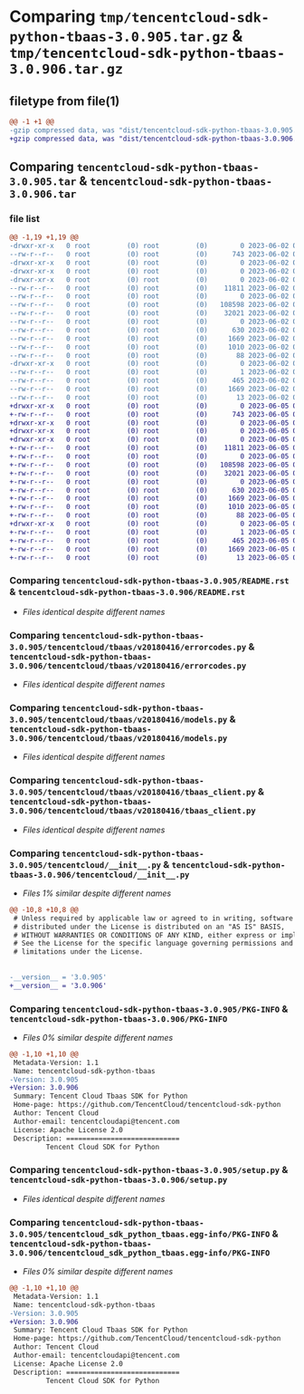 # Comparing `tmp/tencentcloud-sdk-python-tbaas-3.0.905.tar.gz` & `tmp/tencentcloud-sdk-python-tbaas-3.0.906.tar.gz`

## filetype from file(1)

```diff
@@ -1 +1 @@
-gzip compressed data, was "dist/tencentcloud-sdk-python-tbaas-3.0.905.tar", last modified: Fri Jun  2 00:39:13 2023, max compression
+gzip compressed data, was "dist/tencentcloud-sdk-python-tbaas-3.0.906.tar", last modified: Mon Jun  5 00:42:28 2023, max compression
```

## Comparing `tencentcloud-sdk-python-tbaas-3.0.905.tar` & `tencentcloud-sdk-python-tbaas-3.0.906.tar`

### file list

```diff
@@ -1,19 +1,19 @@
-drwxr-xr-x   0 root         (0) root         (0)        0 2023-06-02 00:39:13.000000 tencentcloud-sdk-python-tbaas-3.0.905/
--rw-r--r--   0 root         (0) root         (0)      743 2023-06-02 00:39:13.000000 tencentcloud-sdk-python-tbaas-3.0.905/README.rst
-drwxr-xr-x   0 root         (0) root         (0)        0 2023-06-02 00:39:13.000000 tencentcloud-sdk-python-tbaas-3.0.905/tencentcloud/
-drwxr-xr-x   0 root         (0) root         (0)        0 2023-06-02 00:39:13.000000 tencentcloud-sdk-python-tbaas-3.0.905/tencentcloud/tbaas/
-drwxr-xr-x   0 root         (0) root         (0)        0 2023-06-02 00:39:13.000000 tencentcloud-sdk-python-tbaas-3.0.905/tencentcloud/tbaas/v20180416/
--rw-r--r--   0 root         (0) root         (0)    11811 2023-06-02 00:39:13.000000 tencentcloud-sdk-python-tbaas-3.0.905/tencentcloud/tbaas/v20180416/errorcodes.py
--rw-r--r--   0 root         (0) root         (0)        0 2023-06-02 00:39:13.000000 tencentcloud-sdk-python-tbaas-3.0.905/tencentcloud/tbaas/v20180416/__init__.py
--rw-r--r--   0 root         (0) root         (0)   108598 2023-06-02 00:39:13.000000 tencentcloud-sdk-python-tbaas-3.0.905/tencentcloud/tbaas/v20180416/models.py
--rw-r--r--   0 root         (0) root         (0)    32021 2023-06-02 00:39:13.000000 tencentcloud-sdk-python-tbaas-3.0.905/tencentcloud/tbaas/v20180416/tbaas_client.py
--rw-r--r--   0 root         (0) root         (0)        0 2023-06-02 00:39:13.000000 tencentcloud-sdk-python-tbaas-3.0.905/tencentcloud/tbaas/__init__.py
--rw-r--r--   0 root         (0) root         (0)      630 2023-06-02 00:39:13.000000 tencentcloud-sdk-python-tbaas-3.0.905/tencentcloud/__init__.py
--rw-r--r--   0 root         (0) root         (0)     1669 2023-06-02 00:39:13.000000 tencentcloud-sdk-python-tbaas-3.0.905/PKG-INFO
--rw-r--r--   0 root         (0) root         (0)     1010 2023-06-02 00:39:13.000000 tencentcloud-sdk-python-tbaas-3.0.905/setup.py
--rw-r--r--   0 root         (0) root         (0)       88 2023-06-02 00:39:13.000000 tencentcloud-sdk-python-tbaas-3.0.905/setup.cfg
-drwxr-xr-x   0 root         (0) root         (0)        0 2023-06-02 00:39:13.000000 tencentcloud-sdk-python-tbaas-3.0.905/tencentcloud_sdk_python_tbaas.egg-info/
--rw-r--r--   0 root         (0) root         (0)        1 2023-06-02 00:39:13.000000 tencentcloud-sdk-python-tbaas-3.0.905/tencentcloud_sdk_python_tbaas.egg-info/dependency_links.txt
--rw-r--r--   0 root         (0) root         (0)      465 2023-06-02 00:39:13.000000 tencentcloud-sdk-python-tbaas-3.0.905/tencentcloud_sdk_python_tbaas.egg-info/SOURCES.txt
--rw-r--r--   0 root         (0) root         (0)     1669 2023-06-02 00:39:13.000000 tencentcloud-sdk-python-tbaas-3.0.905/tencentcloud_sdk_python_tbaas.egg-info/PKG-INFO
--rw-r--r--   0 root         (0) root         (0)       13 2023-06-02 00:39:13.000000 tencentcloud-sdk-python-tbaas-3.0.905/tencentcloud_sdk_python_tbaas.egg-info/top_level.txt
+drwxr-xr-x   0 root         (0) root         (0)        0 2023-06-05 00:42:28.000000 tencentcloud-sdk-python-tbaas-3.0.906/
+-rw-r--r--   0 root         (0) root         (0)      743 2023-06-05 00:42:28.000000 tencentcloud-sdk-python-tbaas-3.0.906/README.rst
+drwxr-xr-x   0 root         (0) root         (0)        0 2023-06-05 00:42:28.000000 tencentcloud-sdk-python-tbaas-3.0.906/tencentcloud/
+drwxr-xr-x   0 root         (0) root         (0)        0 2023-06-05 00:42:28.000000 tencentcloud-sdk-python-tbaas-3.0.906/tencentcloud/tbaas/
+drwxr-xr-x   0 root         (0) root         (0)        0 2023-06-05 00:42:28.000000 tencentcloud-sdk-python-tbaas-3.0.906/tencentcloud/tbaas/v20180416/
+-rw-r--r--   0 root         (0) root         (0)    11811 2023-06-05 00:42:28.000000 tencentcloud-sdk-python-tbaas-3.0.906/tencentcloud/tbaas/v20180416/errorcodes.py
+-rw-r--r--   0 root         (0) root         (0)        0 2023-06-05 00:42:28.000000 tencentcloud-sdk-python-tbaas-3.0.906/tencentcloud/tbaas/v20180416/__init__.py
+-rw-r--r--   0 root         (0) root         (0)   108598 2023-06-05 00:42:28.000000 tencentcloud-sdk-python-tbaas-3.0.906/tencentcloud/tbaas/v20180416/models.py
+-rw-r--r--   0 root         (0) root         (0)    32021 2023-06-05 00:42:28.000000 tencentcloud-sdk-python-tbaas-3.0.906/tencentcloud/tbaas/v20180416/tbaas_client.py
+-rw-r--r--   0 root         (0) root         (0)        0 2023-06-05 00:42:28.000000 tencentcloud-sdk-python-tbaas-3.0.906/tencentcloud/tbaas/__init__.py
+-rw-r--r--   0 root         (0) root         (0)      630 2023-06-05 00:42:28.000000 tencentcloud-sdk-python-tbaas-3.0.906/tencentcloud/__init__.py
+-rw-r--r--   0 root         (0) root         (0)     1669 2023-06-05 00:42:28.000000 tencentcloud-sdk-python-tbaas-3.0.906/PKG-INFO
+-rw-r--r--   0 root         (0) root         (0)     1010 2023-06-05 00:42:28.000000 tencentcloud-sdk-python-tbaas-3.0.906/setup.py
+-rw-r--r--   0 root         (0) root         (0)       88 2023-06-05 00:42:28.000000 tencentcloud-sdk-python-tbaas-3.0.906/setup.cfg
+drwxr-xr-x   0 root         (0) root         (0)        0 2023-06-05 00:42:28.000000 tencentcloud-sdk-python-tbaas-3.0.906/tencentcloud_sdk_python_tbaas.egg-info/
+-rw-r--r--   0 root         (0) root         (0)        1 2023-06-05 00:42:28.000000 tencentcloud-sdk-python-tbaas-3.0.906/tencentcloud_sdk_python_tbaas.egg-info/dependency_links.txt
+-rw-r--r--   0 root         (0) root         (0)      465 2023-06-05 00:42:28.000000 tencentcloud-sdk-python-tbaas-3.0.906/tencentcloud_sdk_python_tbaas.egg-info/SOURCES.txt
+-rw-r--r--   0 root         (0) root         (0)     1669 2023-06-05 00:42:28.000000 tencentcloud-sdk-python-tbaas-3.0.906/tencentcloud_sdk_python_tbaas.egg-info/PKG-INFO
+-rw-r--r--   0 root         (0) root         (0)       13 2023-06-05 00:42:28.000000 tencentcloud-sdk-python-tbaas-3.0.906/tencentcloud_sdk_python_tbaas.egg-info/top_level.txt
```

### Comparing `tencentcloud-sdk-python-tbaas-3.0.905/README.rst` & `tencentcloud-sdk-python-tbaas-3.0.906/README.rst`

 * *Files identical despite different names*

### Comparing `tencentcloud-sdk-python-tbaas-3.0.905/tencentcloud/tbaas/v20180416/errorcodes.py` & `tencentcloud-sdk-python-tbaas-3.0.906/tencentcloud/tbaas/v20180416/errorcodes.py`

 * *Files identical despite different names*

### Comparing `tencentcloud-sdk-python-tbaas-3.0.905/tencentcloud/tbaas/v20180416/models.py` & `tencentcloud-sdk-python-tbaas-3.0.906/tencentcloud/tbaas/v20180416/models.py`

 * *Files identical despite different names*

### Comparing `tencentcloud-sdk-python-tbaas-3.0.905/tencentcloud/tbaas/v20180416/tbaas_client.py` & `tencentcloud-sdk-python-tbaas-3.0.906/tencentcloud/tbaas/v20180416/tbaas_client.py`

 * *Files identical despite different names*

### Comparing `tencentcloud-sdk-python-tbaas-3.0.905/tencentcloud/__init__.py` & `tencentcloud-sdk-python-tbaas-3.0.906/tencentcloud/__init__.py`

 * *Files 1% similar despite different names*

```diff
@@ -10,8 +10,8 @@
 # Unless required by applicable law or agreed to in writing, software
 # distributed under the License is distributed on an "AS IS" BASIS,
 # WITHOUT WARRANTIES OR CONDITIONS OF ANY KIND, either express or implied.
 # See the License for the specific language governing permissions and
 # limitations under the License.
 
 
-__version__ = '3.0.905'
+__version__ = '3.0.906'
```

### Comparing `tencentcloud-sdk-python-tbaas-3.0.905/PKG-INFO` & `tencentcloud-sdk-python-tbaas-3.0.906/PKG-INFO`

 * *Files 0% similar despite different names*

```diff
@@ -1,10 +1,10 @@
 Metadata-Version: 1.1
 Name: tencentcloud-sdk-python-tbaas
-Version: 3.0.905
+Version: 3.0.906
 Summary: Tencent Cloud Tbaas SDK for Python
 Home-page: https://github.com/TencentCloud/tencentcloud-sdk-python
 Author: Tencent Cloud
 Author-email: tencentcloudapi@tencent.com
 License: Apache License 2.0
 Description: ============================
         Tencent Cloud SDK for Python
```

### Comparing `tencentcloud-sdk-python-tbaas-3.0.905/setup.py` & `tencentcloud-sdk-python-tbaas-3.0.906/setup.py`

 * *Files identical despite different names*

### Comparing `tencentcloud-sdk-python-tbaas-3.0.905/tencentcloud_sdk_python_tbaas.egg-info/PKG-INFO` & `tencentcloud-sdk-python-tbaas-3.0.906/tencentcloud_sdk_python_tbaas.egg-info/PKG-INFO`

 * *Files 0% similar despite different names*

```diff
@@ -1,10 +1,10 @@
 Metadata-Version: 1.1
 Name: tencentcloud-sdk-python-tbaas
-Version: 3.0.905
+Version: 3.0.906
 Summary: Tencent Cloud Tbaas SDK for Python
 Home-page: https://github.com/TencentCloud/tencentcloud-sdk-python
 Author: Tencent Cloud
 Author-email: tencentcloudapi@tencent.com
 License: Apache License 2.0
 Description: ============================
         Tencent Cloud SDK for Python
```

